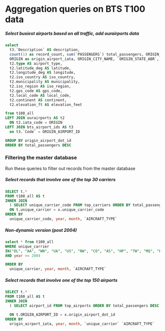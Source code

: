 # Aggregation queries on BTS T100 data


##### Select busiest airports based on all traffic, add ourairports data

```sql
select 
  t3.`Description` AS description,
  count(1) as record_count, sum(`PASSENGERS`) total_passengers, ORIGIN_AIRPORT_ID as origin_airport_dot_id, 
  ORIGIN as origin_airport_iata, ORIGIN_CITY_NAME, `ORIGIN_STATE_ABR`, ORIGIN_WAC,
  t2.type AS airport_type,
  t2.latitude_deg AS latitude,
  t2.longitude_deg AS longitude,
  t2.iso_country AS iso_country,
  t2.municipality AS municipality,
  t2.iso_region AS iso_region,
  t2.gps_code AS gps_code,
  t2.local_code AS local_code,
  t2.continent AS continent,
  t2.elevation_ft AS elevation_feet

from t100_all
LEFT JOIN ourairports AS t2
  ON t2.iata_code = ORIGIN
LEFT JOIN bts_airport_ids AS t3
  on t3.`Code` = ORIGIN_AIRPORT_ID

GROUP BY origin_airport_dot_id
ORDER BY total_passengers DESC
```



### Filtering the master database

Run these queries to filter out records from the master database

##### Select records that involve one of the top 30 carriers

```sql
SELECT t.* 
FROM t100_all AS t
INNER JOIN
  ( SELECT unique_carrier_code FROM top_carriers ORDER BY total_passengers DESC LIMIT 30) AS x    
  ON t.unique_carrier = x.unique_carrier_code
ORDER BY
  unique_carrier_code, year, month, `AIRCRAFT_TYPE`
```


##### Non-dynamic version (post 2004)

```sql
select * from t100_all
WHERE unique_carrier
IN("DL", "AA", "WN", "UA", "US", "NW", "CO", "AS", "HP", "TW", "MQ", "FL", "B6", "OO", "EV", "XE", "HA", "BA", "QX", "YV", "F9", "AC", "9E", "OH", "ZW", "NK", "TZ", "KH", "LH", "XJ")
AND year >= 2004

ORDER BY
  unique_carrier, year, month, `AIRCRAFT_TYPE`
```

##### Select records that involve one of the top 150 airports

```sql
SELECT t.* 
FROM t100_all AS t
INNER JOIN
  ( SELECT airport_id FROM top_airports ORDER BY total_passengers DESC LIMIT 150) AS x
    
  ON t.ORIGIN_AIRPORT_ID = x.origin_airport_dot_id
ORDER BY
  origin_airport_iata, year, month, `unique_carrier` `AIRCRAFT_TYPE`
```
